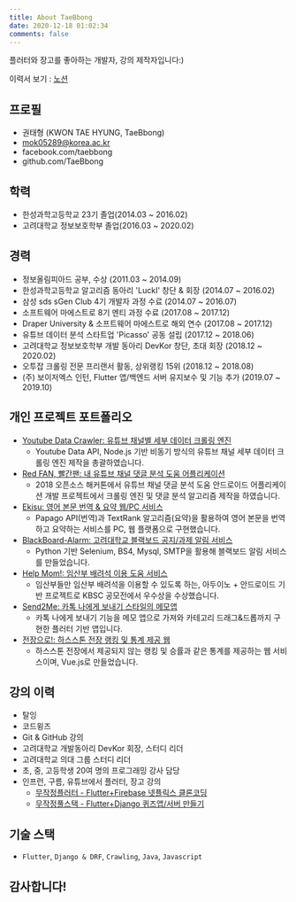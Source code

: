 ```yaml
---
title: About TaeBbong
date: 2020-12-18 01:02:34
comments: false
---
```


플러터와 장고를 좋아하는 개발자, 강의 제작자입니다:)

이력서 보기 : [노션](https://organized-clownfish-f2a.notion.site/TaeBbong-cebd6a3448c44417b0164361791b42fe)

## 프로필

- 권태형 (KWON TAE HYUNG, TaeBbong)
- mok05289@korea.ac.kr
- facebook.com/taebbong
- github.com/TaeBbong

## 학력

- 한성과학고등학교 23기 졸업(2014.03 ~ 2016.02)
- 고려대학교 정보보호학부 졸업(2016.03 ~ 2020.02)

## 경력

- 정보올림피아드 공부, 수상 (2011.03 ~ 2014.09)
- 한성과학고등학교 알고리즘 동아리 'LuckI' 창단 & 회장 (2014.07 ~ 2016.02)
- 삼성 sds sGen Club 4기 개발자 과정 수료 (2014.07 ~ 2016.07)
- 소프트웨어 마에스트로 8기 멘티 과정 수료 (2017.08 ~ 2017.12)
- Draper University & 소프트웨어 마에스트로 해외 연수 (2017.08 ~ 2017.12)
- 유튜브 데이터 분석 스타트업 'Picasso' 공동 설립 (2017.12 ~ 2018.06)
- 고려대학교 정보보호학부 개발 동아리 DevKor 창단, 초대 회장 (2018.12 ~ 2020.02)
- 오투잡 크롤링 전문 프리랜서 활동, 상위랭킹 15위 (2018.12 ~ 2018.08)
- (주) 보이저엑스 인턴, Flutter 앱/백엔드 서버 유지보수 및 기능 추가 (2019.07 ~ 2019.10)

## 개인 프로젝트 포트폴리오

- [Youtube Data Crawler: 유튜브 채널별 세부 데이터 크롤링 엔진](https://ladder.kr) 
  - Youtube Data API, Node.js 기반 비동기 방식의 유튜브 채널 세부 데이터 크롤링 엔진 제작을 총괄하였습니다.
- [Red FAN, 빨간팬: 내 유튜브 채널 댓글 분석 도움 어플리케이션](https://github.com/openhack-redfan/redfan-server)
  - 2018 오픈소스 해커톤에서 유튜브 채널 댓글 분석 도움 안드로이드 어플리케이션 개발 프로젝트에서 크롤링 엔진 및 댓글 분석 알고리즘 제작을 하였습니다.
- [Ekisu: 영어 본문 번역 & 요약 웹/PC 서비스](https://github.com/TaeBbong/Ekisu-Web)
  - Papago API(번역)과 TextRank 알고리즘(요약)을 활용하여 영어 본문을 번역하고 요약하는 서비스를 PC, 웹 플랫폼으로 구현했습니다.
- [BlackBoard-Alarm: 고려대학교 블랙보드 공지/과제 알림 서비스](https://github.com/TaeBbong/BlackBoard-Alarm)
  - Python 기반 Selenium, BS4, Mysql, SMTP을 활용해 블랙보드 알림 서비스를 만들었습니다.
- [Help Mom!: 임산부 배려석 이용 도움 서비스](https://github.com/TaeBbong/HelpMom)
  - 임산부들만 임산부 배려석을 이용할 수 있도록 하는, 아두이노 + 안드로이드 기반 프로젝트로 KBSC 공모전에서 우수상을 수상했습니다.
- [Send2Me: 카톡 나에게 보내기 스타일의 메모앱](https://github.com/TaeBbong/Send2Me)
  - 카톡 나에게 보내기 기능을 메모 앱으로 가져와 카테고리 드래그&드롭까지 구현한 플러터 기반 앱입니다.
- [전장으로!: 하스스톤 전장 랭킹 및 통계 제공 웹](https://github.com/TaeBbong/Hearth-Battle-Vue)
  - 하스스톤 전장에서 제공되지 않는 랭킹 및 승률과 같은 통계를 제공하는 웹 서비스이며, Vue.js로 만들었습니다. 

## 강의 이력

- 탈잉
- 코드윙즈
- Git & GitHub 강의
- 고려대학교 개발동아리 DevKor 회장, 스터디 리더
- 고려대학교 의대 그룹 스터디 리더
- 초, 중, 고등학생 20여 명의 프로그래밍 강사 담당
- 인프런, 구름, 유튜브에서 플러터, 장고 강의
  - [무작정플러터 - Flutter+Firebase 넷플릭스 클론코딩](https://www.inflearn.com/course/flutter-netflix-clone-app)
  - [무작정풀스택 - Flutter+Django 퀴즈앱/서버 만들기](https://inf.run/Hcca)

## 기술 스택

- `Flutter`, `Django & DRF`, `Crawling`, `Java`, `Javascript` 

## 감사합니다!
